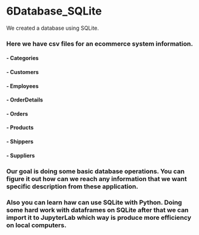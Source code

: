 # 6Database_SQLite
 We created a database using SQLite.
### Here we have csv files for an ecommerce system information. 
#### - Categories
#### - Customers
#### - Employees
#### - OrderDetails
#### - Orders
#### - Products
#### - Shippers
#### - Suppliers


### Our goal is doing some basic database operations. You can figure it out how can we reach any information that we want specific description from these application. 
### Also you can learn haw can use SQLite with Python. Doing some hard work with dataframes on SQLite after that we can import it to JupyterLab which way is produce more efficiency on local computers.

 

